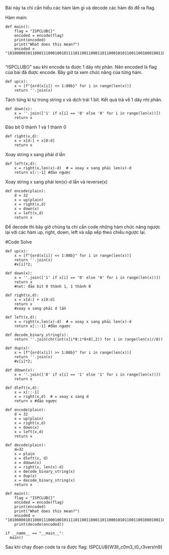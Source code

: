 Bài này ta chỉ cần hiểu các hàm làm gì và decode các hàm đó để ra flag.

Hàm main:
```
def main():
    flag = "ISPCLUB{}"
    encoded = encode(flag)
    print(encoded)
    print("What does this mean?")
    encoded = "10100000101100011100010010111101100110001101100010101100110010001001100111011000100000101111100111101000100000101001100110100100111110011001110010000010111001001110010010011001100010101001000011011110101010101110011010011110111110101001101010110110"
    
```
"ISPCLUB{}" sau khi encode ta được 1 dãy nhị phân. Nên encoded là flag của bài đã được encode.
Bây giờ ta xem chức năng của từng hàm.
```
def up(x):
    x = [f"{ord(x[i]) << 1:08b}" for i in range(len(x))]
    return ''.join(x)
```
Tách từng kí tự trong string x và dịch trái 1 bit.
Kết quả trả về 1 dãy nhị phân.

```
def down(x):
    x = ''.join(['1' if x[i] == '0' else '0' for i in range(len(x))])
    return x
```
Đảo bit 0 thành 1 và 1 thành 0

```
def right(x,d):
    x = x[d:] + x[0:d]
    return x
```
Xoay string x sang phải d lần

```
def left(x,d):
    x = right(x,len(x)-d)  # = xoay x sang phải len(x)-d
    return x[::-1] #đảo ngược 
```
Xoay string x sang phải len(x)-d lần và reverse(x)

```
def encode(plain):
    d = 32
    x = up(plain)
    x = right(x,d)
    x = down(x)
    x = left(x,d)
    return x
```
Để decode thì bây giờ chúng ta chỉ cần code những hàm chức năng ngược lại với các hàm up, right, down, left và sắp xếp theo chiều ngược lại.

#Code Solve 
```
def up(x):
    x = [f"{ord(x[i]) << 1:08b}" for i in range(len(x))]
    return ''.join(x)
    #x[i]*2;

def down(x):
    x = ''.join(['1' if x[i] == '0' else '0' for i in range(len(x))])
    return x
    #not: đảo bit 0 thành 1, 1 thành 0 

def right(x,d):
    x = x[d:] + x[0:d]
    return x
    #xoay x sang phải d lần  

def left(x,d):
    x = right(x,len(x)-d)  # = xoay x sang phải len(x)-d
    return x[::-1] #đảo ngược 

def decode_binary_string(s):
    return ''.join(chr(int(s[i*8:i*8+8],2)) for i in range(len(s)//8))

def dup(x):
    x = [f"{ord(x[i]) >> 1:08b}" for i in range(len(x))]
    return ''.join(x)
    #x[i]*2;

def ddown(x):
    x = ''.join(['0' if x[i] == '1' else '1' for i in range(len(x))])
    return x

def dleft(x,d):
    x = x[::-1]
    x = right(x,d)  # = xoay x sang d
    return x #đảo ngược 

def encode(plain):
    d = 32
    x = up(plain)
    x = right(x,d)
    x = down(x)
    x = left(x,d)
    return x

def decode(plain):
    d=32
    x = plain
    x = dleft(x, d)
    x = ddown(x)
    x = right(x, len(x)-d)
    x = decode_binary_string(x)
    x = dup(x)
    x = decode_binary_string(x)
    return x

def main():
    flag = "ISPCLUB{}"
    encoded = encode(flag)
    print(encoded)
    print("What does this mean?")
    encoded = "10100000101100011100010010111101100110001101100010101100110010001001100111011000100000101111100111101000100000101001100110100100111110011001110010000010111001001110010010011001100010101001000011011110101010101110011010011110111110101001101010110110"
    print(decode(encoded))

if __name__ == "__main__":
  main()

```

Sau khi chạy đoạn code ta ra được flag: ISPCLUB{W3ll_c0m3_t0_r3vers!n9} 


